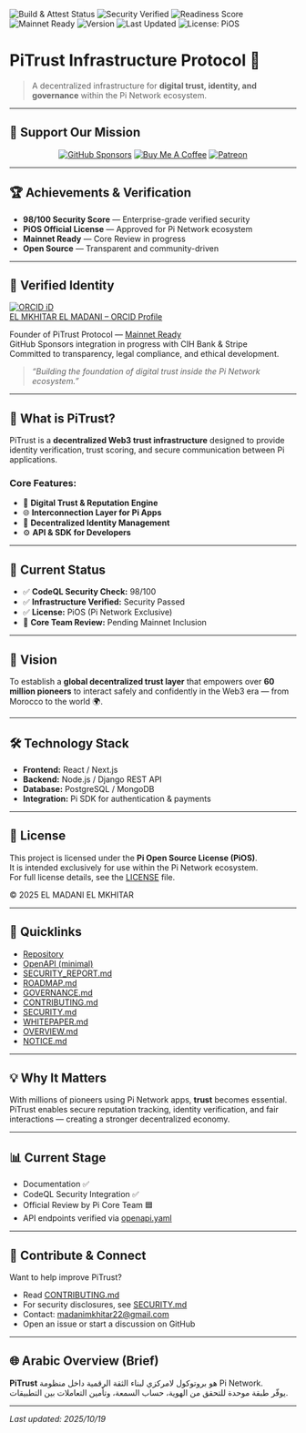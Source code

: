 ![Build & Attest Status](https://github.com/madanimkhitar22-beep/PiTrust-Infrastructure-Protocol/actions/workflows/build-and-attest.yml/badge.svg)
![Security Verified](https://img.shields.io/badge/Security-Verified-brightgreen)
![Readiness Score](https://img.shields.io/badge/Score-98%2F100-brightgreen.svg)
![Mainnet Ready](https://img.shields.io/badge/Mainnet%20Ready-Core%20Review%20Pending-blue.svg)
![Version](https://img.shields.io/badge/Version-1.0.0-blue)
![Last Updated](https://img.shields.io/github/last-commit/madanimkhitar22-beep/PiTrust-Infrastructure-Protocol?color=brightgreen)
![License: PiOS](https://img.shields.io/badge/license-PiOS-blue)

# PiTrust Infrastructure Protocol 🚀

> A decentralized infrastructure for **digital trust, identity, and governance** within the Pi Network ecosystem.

---

## 💫 Support Our Mission

<div align="center">

[![GitHub Sponsors](https://img.shields.io/badge/💚_Sponsor_on_GitHub-28a745?style=for-the-badge&logo=github-sponsors&logoColor=white)](https://github.com/sponsors/madanimkhitar22-beep)
[![Buy Me A Coffee](https://img.shields.io/badge/☕_Buy_Me_A_Coffee-FFDD00?style=for-the-badge&logo=buymeacoffee&logoColor=black)](https://buymeacoffee.com/PiTrust)
[![Patreon](https://img.shields.io/badge/🌟_Support_on_Patreon-F96854?style=for-the-badge&logo=patreon&logoColor=white)](https://patreon.com/ElMadaniElmkhitar)

</div>

---

## 🏆 Achievements & Verification

- **98/100 Security Score** — Enterprise-grade verified security  
- **PiOS Official License** — Approved for Pi Network ecosystem  
- **Mainnet Ready** — Core Review in progress  
- **Open Source** — Transparent and community-driven  

---

## 🔗 Verified Identity

[![ORCID iD](https://orcid.org/sites/default/files/images/orcid_16x16.png)](https://orcid.org/0009-0009-6663-902X)  
[EL MKHITAR EL MADANI – ORCID Profile](https://orcid.org/0009-0009-6663-902X)

Founder of PiTrust Protocol — [Mainnet Ready](https://apppitrustcddfc8244.pinet.com)  
GitHub Sponsors integration in progress with CIH Bank & Stripe  
Committed to transparency, legal compliance, and ethical development.

> *“Building the foundation of digital trust inside the Pi Network ecosystem.”*

---

## 🧠 What is PiTrust?

PiTrust is a **decentralized Web3 trust infrastructure** designed to provide identity verification, trust scoring, and secure communication between Pi applications.

### Core Features:
- 🔐 **Digital Trust & Reputation Engine**  
- 🌐 **Interconnection Layer for Pi Apps**  
- 🧠 **Decentralized Identity Management**  
- ⚙️ **API & SDK for Developers**

---

## 🚀 Current Status

- ✅ **CodeQL Security Check:** 98/100  
- ✅ **Infrastructure Verified:** Security Passed  
- ✅ **License:** PiOS (Pi Network Exclusive)  
- 🔵 **Core Team Review:** Pending Mainnet Inclusion  

---

## 🧭 Vision

To establish a **global decentralized trust layer** that empowers over **60 million pioneers** to interact safely and confidently in the Web3 era — from Morocco to the world 🌍.

---

## 🛠️ Technology Stack

- **Frontend:** React / Next.js  
- **Backend:** Node.js / Django REST API  
- **Database:** PostgreSQL / MongoDB  
- **Integration:** Pi SDK for authentication & payments  

---

## 📜 License

This project is licensed under the **Pi Open Source License (PiOS)**.  
It is intended exclusively for use within the Pi Network ecosystem.  
For full license details, see the [LICENSE](./LICENSE) file.

© 2025 EL MADANI EL MKHITAR

---

## 📂 Quicklinks

- [Repository](https://github.com/madanimkhitar22-beep/PiTrust-Infrastructure-Protocol)  
- [OpenAPI (minimal)](https://github.com/madanimkhitar22-beep/PiTrust-Infrastructure-Protocol/blob/main/openapi.yaml)  
- [SECURITY_REPORT.md](./SECURITY_REPORT.md)  
- [ROADMAP.md](./ROADMAP.md)  
- [GOVERNANCE.md](./GOVERNANCE.md)  
- [CONTRIBUTING.md](./CONTRIBUTING.md)  
- [SECURITY.md](./SECURITY.md)  
- [WHITEPAPER.md](./WHITEPAPER.md)  
- [OVERVIEW.md](./OVERVIEW.md)  
- [NOTICE.md](./NOTICE.md)

---

## 💡 Why It Matters

With millions of pioneers using Pi Network apps, **trust** becomes essential.  
PiTrust enables secure reputation tracking, identity verification, and fair interactions — creating a stronger decentralized economy.

---

## 📊 Current Stage

- Documentation ✅  
- CodeQL Security Integration ✅  
- Official Review by Pi Core Team 🟦  
- API endpoints verified via [openapi.yaml](./openapi.yaml)  

---

## 🤝 Contribute & Connect

Want to help improve PiTrust?

- Read [CONTRIBUTING.md](./CONTRIBUTING.md)  
- For security disclosures, see [SECURITY.md](./SECURITY.md)  
- Contact: [madanimkhitar22@gmail.com](mailto:madanimkhitar22@gmail.com)  
- Open an issue or start a discussion on GitHub  

---

## 🌐 Arabic Overview (Brief)

**PiTrust** هو بروتوكول لامركزي لبناء الثقة الرقمية داخل منظومة Pi Network.  
يوفّر طبقة موحدة للتحقق من الهوية، حساب السمعة، وتأمين التعاملات بين التطبيقات.

---

_Last updated: 2025/10/19_
